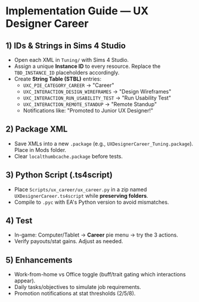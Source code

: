 # Implementation Guide — UX Designer Career

## 1) IDs & Strings in Sims 4 Studio
- Open each XML in `Tuning/` with Sims 4 Studio.
- Assign a unique **Instance ID** to every resource. Replace the `TBD_INSTANCE_ID` placeholders accordingly.
- Create **String Table (STBL)** entries:
  - `UXC_PIE_CATEGORY_CAREER` → "Career"
  - `UXC_INTERACTION_DESIGN_WIREFRAMES` → "Design Wireframes"
  - `UXC_INTERACTION_RUN_USABILITY_TEST` → "Run Usability Test"
  - `UXC_INTERACTION_REMOTE_STANDUP` → "Remote Standup"
  - Notifications like: "Promoted to Junior UX Designer!"

## 2) Package XML
- Save XMLs into a new `.package` (e.g., `UXDesignerCareer_Tuning.package`). Place in Mods folder.
- Clear `localthumbcache.package` before tests.

## 3) Python Script (.ts4script)
- Place `Scripts/ux_career/ux_career.py` in a zip named `UXDesignerCareer.ts4script` while **preserving folders**.
- Compile to `.pyc` with EA's Python version to avoid mismatches.

## 4) Test
- In-game: Computer/Tablet → **Career** pie menu → try the 3 actions.
- Verify payouts/stat gains. Adjust as needed.

## 5) Enhancements
- Work-from-home vs Office toggle (buff/trait gating which interactions appear).
- Daily tasks/objectives to simulate job requirements.
- Promotion notifications at stat thresholds (2/5/8).
